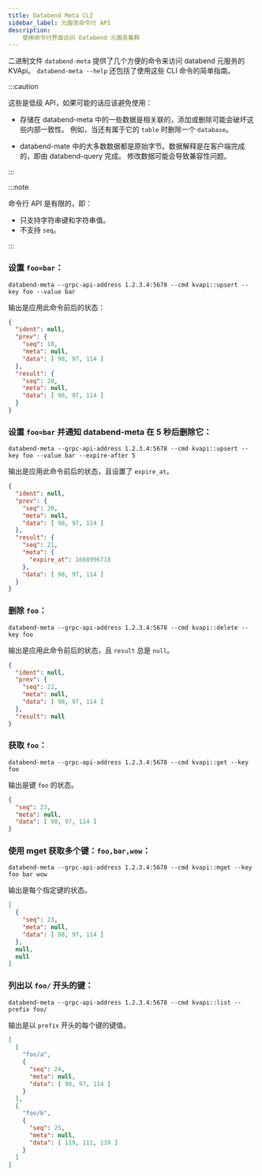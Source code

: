 ```yaml
---
title: Databend Meta CLI
sidebar_label: 元服务命令行 API
description:
    使用命令行界面访问 Databend 元服务集群
---
```


二进制文件 `databend-meta` 提供了几个方便的命令来访问 databend 元服务的 KVApi。
`databend-meta --help` 还包括了使用这些 CLI 命令的简单指南。

:::caution

这些是低级 API，如果可能的话应该避免使用：


- 存储在 databend-meta 中的一些数据是相关联的，添加或删除可能会破坏这些内部一致性。
  例如，当还有属于它的 `table` 时删除一个 `database`。

- databend-mate 中的大多数数据都是原始字节。数据解释是在客户端完成的，即由 databend-query 完成。
  修改数据可能会导致兼容性问题。

:::

:::note

命令行 API 是有限的，即：
- 只支持字符串键和字符串值。
- 不支持 `seq`。

:::


### 设置 `foo=bar`：
```shell
databend-meta --grpc-api-address 1.2.3.4:5678 --cmd kvapi::upsert --key foo --value bar
```
输出是应用此命令前后的状态：
```json
{
  "ident": null,
  "prev": {
    "seq": 18,
    "meta": null,
    "data": [ 98, 97, 114 ]
  },
  "result": {
    "seq": 20,
    "meta": null,
    "data": [ 98, 97, 114 ]
  }
}
```

### 设置 `foo=bar` 并通知 databend-meta 在 5 秒后删除它：
```shell
databend-meta --grpc-api-address 1.2.3.4:5678 --cmd kvapi::upsert --key foo --value bar --expire-after 5
```
输出是应用此命令前后的状态，且设置了 `expire_at`。
```json
{
  "ident": null,
  "prev": {
    "seq": 20,
    "meta": null,
    "data": [ 98, 97, 114 ]
  },
  "result": {
    "seq": 21,
    "meta": {
      "expire_at": 1668996718
    },
    "data": [ 98, 97, 114 ]
  }
}
```

### 删除 `foo`：
```shell
databend-meta --grpc-api-address 1.2.3.4:5678 --cmd kvapi::delete --key foo
```
输出是应用此命令前后的状态，且 `result` 总是 `null`。
```json
{
  "ident": null,
  "prev": {
    "seq": 22,
    "meta": null,
    "data": [ 98, 97, 114 ]
  },
  "result": null
}
```


### 获取 `foo`：
```shell
databend-meta --grpc-api-address 1.2.3.4:5678 --cmd kvapi::get --key foo
```
输出是键 `foo` 的状态。
```json
{
  "seq": 23,
  "meta": null,
  "data": [ 98, 97, 114 ]
}
```

### 使用 mget 获取多个键：`foo,bar,wow`：
```shell
databend-meta --grpc-api-address 1.2.3.4:5678 --cmd kvapi::mget --key foo bar wow
```
输出是每个指定键的状态。
```json
[
  {
    "seq": 23,
    "meta": null,
    "data": [ 98, 97, 114 ]
  },
  null,
  null
]
```

### 列出以 `foo/` 开头的键：
```shell
databend-meta --grpc-api-address 1.2.3.4:5678 --cmd kvapi::list --prefix foo/
```
输出是以 `prefix` 开头的每个键的键值。
```json
[
  [
    "foo/a",
    {
      "seq": 24,
      "meta": null,
      "data": [ 98, 97, 114 ]
    }
  ],
  [
    "foo/b",
    {
      "seq": 25,
      "meta": null,
      "data": [ 119, 111, 119 ]
    }
  ]
]
```
